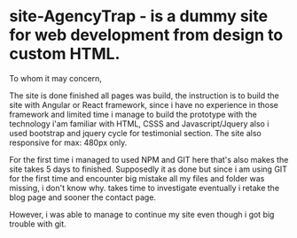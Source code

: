 # site-AgencyTrap - is a dummy site for web development from design to custom HTML.

To whom it may concern,

The site is done finished all pages was build, the instruction is to build the site with Angular or React framework, since i have no experience in those framework and limited time i manage to build the prototype with the technology i'am familiar with HTML, CSSS and Javascript/Jquery also i used bootstrap and jquery cycle for testimonial section. The site also responsive for max: 480px only.

For the first time i managed to used NPM and GIT here that's also makes the site takes 5 days to finished.
Supposedly it as done but since i am using GIT for the first time and encounter big mistake all my files and folder was missing, i don't know why.
takes time to investigate eventually i retake the blog page and sooner the contact page.

However, i was able to manage to continue my site even though i got big trouble with git.

